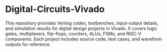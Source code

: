 # Digital-Circuits-Vivado
This repository provides Verilog codes, testbenches, input-output details, and simulation results for digital design projects in Vivado. It covers logic gates, multiplexers, flip-flops, counters, ALUs, FSMs, and RISC-V components. Each project includes source code, test cases, and waveform outputs for reference.
